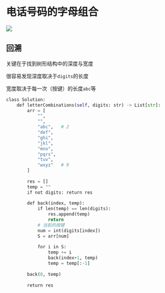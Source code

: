 # 电话号码的字母组合

![](Pasted%20image%2020221207181757.png)

## 回溯

关键在于找到树形结构中的深度与宽度

很容易发现深度取决于`digits`的长度

宽度取决于每一次（按键）的长度`abc`等

```python
class Solution:
	def letterCombinations(self, digits: str) -> List[str]:
		arr = [
			"", 
			"", 
			"abc",   # 2
			"def",
			"ghi",
			"jkl",
			"mno",
			"pqrs",
			"tuv",
			"wxyz"   # 9
		]
	
		res = []
		temp = ""
		if not digits: return res
	
		def back(index, temp):
			if len(temp) == len(digits):
				res.append(temp)
				return
			# 当前的按键
			num = int(digits[index])
			S = arr[num]
	
			for i in S:
				temp += i
				back(index+1, temp)
				temp = temp[:-1]
				
		back(0, temp)
	
		return res
```